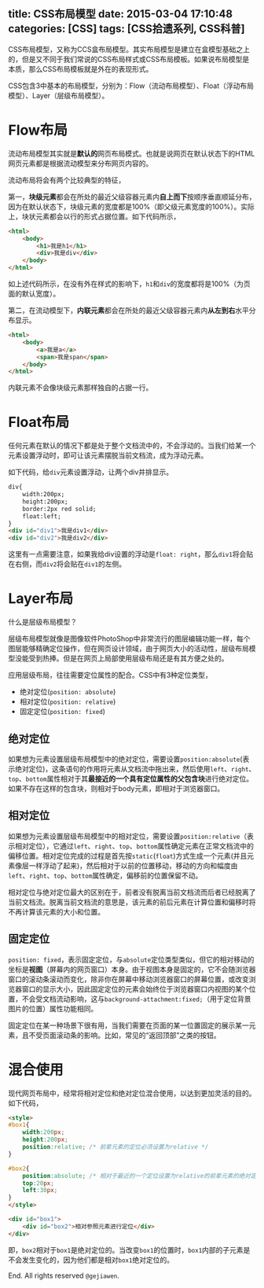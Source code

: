 title: CSS布局模型
date: 2015-03-04 17:10:48
categories: [CSS]
tags: [CSS拾遗系列, CSS科普]
---

CSS布局模型，又称为CCS盒布局模型。其实布局模型是建立在盒模型基础之上的，但是又不同于我们常说的CSS布局样式或CSS布局模板。如果说布局模型是本质，那么CSS布局模板就是外在的表现形式。

CSS包含3中基本的布局模型，分别为：Flow（流动布局模型）、Float（浮动布局模型）、Layer（层级布局模型）。

# Flow布局

流动布局模型其实就是**默认的**网页布局模式。也就是说网页在默认状态下的HTML网页元素都是根据流动模型来分布网页内容的。

流动布局将会有两个比较典型的特征，

第一，**块级元素**都会在所处的最近父级容器元素内**自上而下**按顺序垂直顺延分布，因为在默认状态下，块级元素的宽度都是100%（即父级元素宽度的100%）。实际上，块状元素都会以行的形式占据位置。如下代码所示，

```html
<html>
    <body>
        <h1>我是h1</h1>
        <div>我是div</div>
    </body>
</html>
```

如上述代码所示，在没有外在样式的影响下，`h1`和`div`的宽度都将是100%（为页面的默认宽度）。

第二，在流动模型下，**内联元素**都会在所处的最近父级容器元素内**从左到右**水平分布显示。

```html
<html>
    <body>
        <a>我是a</a>
        <span>我是span</span>
    </body>
</html>
```

内联元素不会像块级元素那样独自的占据一行。

# Float布局

任何元素在默认的情况下都是处于整个文档流中的，不会浮动的。当我们给某一个元素设置浮动时，即可让该元素摆脱当前文档流，成为浮动元素。

如下代码，给`div`元素设置浮动，让两个div并排显示。

```html
div{
    width:200px;
    height:200px;
    border:2px red solid;
    float:left;
}
<div id="div1">我是div1</div>
<div id="div2">我是div2</div>
```

这里有一点需要注意，如果我给div设置的浮动是`float: right`，那么`div1`将会贴在右侧，而`div2`将会贴在`div1`的左侧。

# Layer布局

什么是层级布局模型？

层级布局模型就像是图像软件PhotoShop中非常流行的图层编辑功能一样，每个图层能够精确定位操作，但在网页设计领域，由于网页大小的活动性，层级布局模型没能受到热捧。但是在网页上局部使用层级布局还是有其方便之处的。

应用层级布局，往往需要定位属性的配合。CSS中有3种定位类型，

- 绝对定位(`position: absolute`)
- 相对定位(`position: relative`)
- 固定定位(`position: fixed`)

## 绝对定位

如果想为元素设置层级布局模型中的绝对定位，需要设置`position:absolute`(表示绝对定位)，这条语句的作用将元素从文档流中拖出来，然后使用`left`、`right`、`top`、`bottom`属性相对于其**最接近的一个具有定位属性的父包含块**进行绝对定位。如果不存在这样的包含块，则相对于body元素，即相对于浏览器窗口。

## 相对定位

如果想为元素设置层级布局模型中的相对定位，需要设置`position:relative`（表示相对定位），它通过`left`、`right`、`top`、`bottom`属性确定元素在正常文档流中的偏移位置。相对定位完成的过程是首先按`static`(`float`)方式生成一个元素(并且元素像层一样浮动了起来)，然后相对于以前的位置移动，移动的方向和幅度由`left`、`right`、`top`、`bottom`属性确定，偏移前的位置保留不动。

相对定位与绝对定位最大的区别在于，前者没有脱离当前文档流而后者已经脱离了当前文档流。脱离当前文档流的意思是，该元素的前后元素在计算位置和偏移时将不再计算该元素的大小和位置。

## 固定定位

`position: fixed`，表示固定定位，与`absolute`定位类型类似，但它的相对移动的坐标是**视图**（屏幕内的网页窗口）本身。由于视图本身是固定的，它不会随浏览器窗口的滚动条滚动而变化，除非你在屏幕中移动浏览器窗口的屏幕位置，或改变浏览器窗口的显示大小，因此固定定位的元素会始终位于浏览器窗口内视图的某个位置，不会受文档流动影响，这与`background-attachment:fixed;`（用于定位背景图片的位置）属性功能相同。

固定定位在某一种场景下很有用，当我们需要在页面的某一位置固定的展示某一元素，且不受页面滚动条的影响。比如，常见的“返回顶部”之类的按钮。

# 混合使用

现代网页布局中，经常将相对定位和绝对定位混合使用，以达到更加灵活的目的。如下代码，

```html
<style>
#box1{
    width:200px;
    height:200px;
    position:relative; /* 前辈元素的定位必须设置为relative */
}

#box2{
    position:absolute; /* 相对于最近的一个定位设置为relative的前辈元素的绝对定位 */
    top:20px;
    left:30px;
}
</style>

<div id="box1">
    <div id="box2">相对参照元素进行定位</div>
</div>
```

即，`box2`相对于`box1`是绝对定位的。当改变`box1`的位置时，`box1`内部的子元素是不会发生变化的，因为他们都是相对`box1`绝对定位的。

End. All rights reserved `@gejiawen`.
